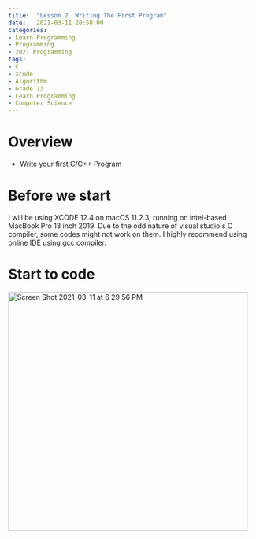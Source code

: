 ```yaml
---
title:  "Lesson 2. Writing The First Program"
date:   2021-03-11 20:58:00
categories:
- Learn Programming
- Programming
- 2021 Programming
tags:
- C
- Xcode
- Algorithm
- Grade 13
- Learn Programming
- Computer Science
---
```

# Overview
* Write your first C/C++ Program

# Before we start
I will be using XCODE 12.4 on macOS 11.2.3, running on intel-based MacBook Pro 13 inch 2019. Due to the odd nature of visual studio's C compiler, some codes might not work on them. I highly recommend using online IDE using gcc compiler.

# Start to code
<img width="486" alt="Screen Shot 2021-03-11 at 6 29 56 PM" src="https://user-images.githubusercontent.com/46326335/110869105-c9aa8400-8297-11eb-9935-6e96eb99135d.png">
